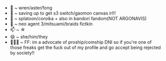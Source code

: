 - 👋 ~ wren/aster/fong
- 👀 ~ saving up to get s3 switch/gaomon canvas irl!!
- 🌱 ~ splatoon/coroika + also in bandori fandom(NOT ARGONAVIS)
- 💞️ ~ neo agent 3/mitsuami/braids fictkin
-  📫 ~ ☆
- 😄 ~  she/him/they
- 🌈🍖🚫 ~ FF: im a advocate of proship/comship DNI so if you're one of those freaks get the fuck out of my profile and go accept being rejected by society!!

<!---
decorandroid/decorandroid is a ✨ special ✨ repository because its `README.md` (this file) appears on your GitHub profile.
You can click the Preview link to take a look at your changes.
--->
